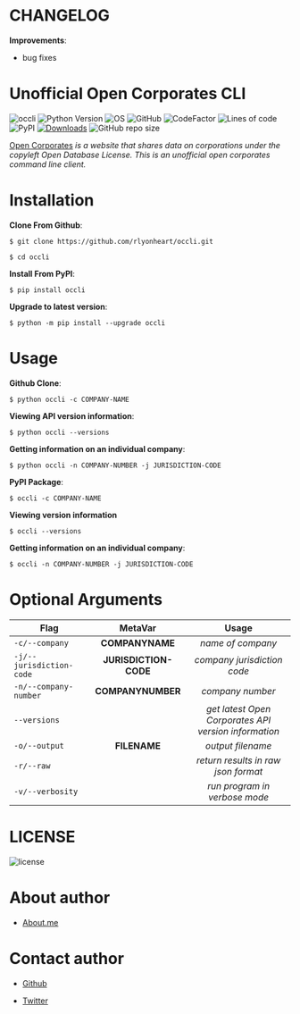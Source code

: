 # CHANGELOG
**Improvements**:
* bug fixes

# Unofficial Open Corporates CLI

![occli](https://user-images.githubusercontent.com/74001397/137996387-d7f23e1b-395e-499e-8d4d-250d25cca115.jpg)
![Python Version](https://img.shields.io/badge/python-3.x-blue?style=flat&logo=python)
![OS](https://img.shields.io/badge/OS-GNU%2FLinux-red?style=flat&logo=linux)
![GitHub](https://img.shields.io/github/license/rlyonheart/occli?style=flat&logo=github)
![CodeFactor](https://www.codefactor.io/repository/github/rlyonheart/occli/badge)
![Lines of code](https://img.shields.io/tokei/lines/github/rlyonheart/occli?style=flat&logo=github)
![PyPI](https://img.shields.io/pypi/v/occli?style=flat&logo=pypi)
[![Downloads](https://static.pepy.tech/personalized-badge/occli?period=total&units=none&left_color=grey&right_color=yellowgreen&left_text=pypi%20downloads)](https://pepy.tech/project/occli)
![GitHub repo size](https://img.shields.io/github/repo-size/rlyonheart/occli?style=flat&logo=github)

[Open Corporates](https://opencorporates.com) *is a website that shares data on corporations under the copyleft Open Database License. 
This is an unofficial open corporates command line client.*

# Installation
**Clone From Github**:
```
$ git clone https://github.com/rlyonheart/occli.git

$ cd occli
```

**Install From PyPI**:
```
$ pip install occli
```

**Upgrade to latest version**:
```
$ python -m pip install --upgrade occli
```


# Usage
**Github Clone**:
```
$ python occli -c COMPANY-NAME
```

**Viewing API version information**:
```
$ python occli --versions
```

**Getting information on an individual company**:
```
$ python occli -n COMPANY-NUMBER -j JURISDICTION-CODE
```


**PyPI Package**:
```
$ occli -c COMPANY-NAME
```

**Viewing version information**
```
$ occli --versions
```

**Getting information on an individual company**:
```
$ occli -n COMPANY-NUMBER -j JURISDICTION-CODE
```

# Optional Arguments
| Flag         | MetaVar | Usage|
| ------------- |:----------------------:|:---------:|
| <code>-c/--company</code> | **COMPANYNAME** |  *name of company*  |
| <code>-j/--jurisdiction-code</code> | **JURISDICTION-CODE** |  *company jurisdiction code*  |
| <code>-n/--company-number</code> | **COMPANYNUMBER** |  *company number*  |
| <code>--versions</code>  |    |  *get latest Open Corporates API version information*  |
| <code>-o/--output</code>      |   **FILENAME** |  *output filename*  |
| <code>-r/--raw</code>  |    |  *return results in raw json format*  |
| <code>-v/--verbosity</code>  |    |  *run program in verbose mode*  |



# LICENSE
![license](https://user-images.githubusercontent.com/74001397/137917929-2f2cdb0c-4d1d-4e4b-9f0d-e01589e027b5.png)

# About author
* [About.me](https://about.me/rlyonheart)

# Contact author
* [Github](https://github.com/rlyonheart)

* [Twitter](https://twitter.com/rly0nheart)
